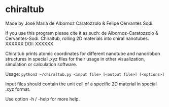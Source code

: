 # chiraltub

Made by José María de Albornoz Caratozzolo & Felipe Cervantes Sodi.

If you use this program please cite it as such:  de Albornoz-Caratozzolo & Cervantes-Sodi. Chiraltub, rolling 2D materials into chiral nanotubes. XXXXXX DOI: XXXXXX

Chiraltub prints atomic coordinates for different nanotube and nanoribbon structures in special .xyz files for their usage in other visualization, simulation or calculation software.

Usage: `python3 ~/chiraltub.py <input file> [<output file>] [<options>]`

Input files should contain the unit cell of a specific 2D material in special .xyz format. 

Use option -h / -help for more help.
